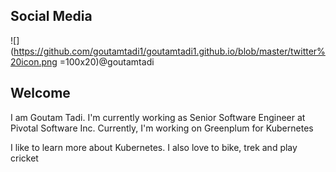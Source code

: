## Social Media
![](https://github.com/goutamtadi1/goutamtadi1.github.io/blob/master/twitter%20icon.png =100x20)@goutamtadi

## Welcome

I am Goutam Tadi.
I'm currently working as Senior Software Engineer at Pivotal Software Inc.
Currently, I'm working on Greenplum for Kubernetes

I like to learn more about Kubernetes.
I also love to bike, trek and play cricket
